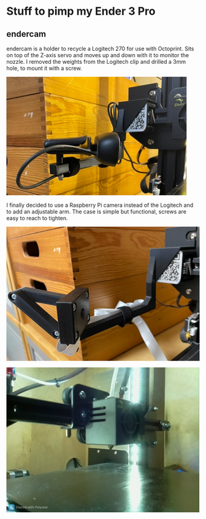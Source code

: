# Stuff to pimp my Ender 3 Pro

## endercam

endercam is a holder to recycle a Logitech 270 for use with Octoprint. Sits on top of the Z-axis servo and moves up and down with it to monitor the nozzle. I removed the weights from the Logitech clip and drilled a 3mm hole, to mount it with a screw.

![endercam](endercam.jpg "endercam")

I finally decided to use a Raspberry Pi camera instead of the Logitech and to add an adjustable arm. The case is simple but functional, screws are easy to reach to tighten.

![picam](picam.png "picam")

![picam-live](picam-live.jpg "picam-live")

